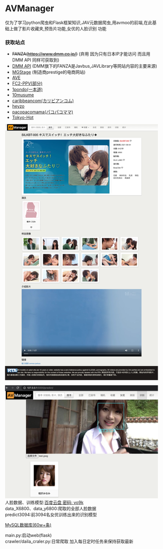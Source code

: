# AVManager
  仅为了学习python爬虫和Flask框架知识,JAV元数据爬虫,用avmoo的前端,在此基础上做了影片收藏夹,预告片功能,女优的人脸识别 功能  

### 获取站点
- ~~FANZA(https://www.dmm.co.jp/)~~ (弃用 因为只有日本IP才能访问 而且用DMM API 同样可获取到)
- [DMM API](https://affiliate.dmm.com/api/v3/itemlist.html) (DMM旗下的FANZA是Javbus,JAVLibrary等网站内容的主要来源)
- [MGStage](http://mgstage.com/) (制造商prestige的电商网站)
- [AVE](https://www.aventertainments.com/)
- [FC2-PPV(部分)](https://adult.contents.fc2.com) 
- [1pondo(一本道)](https://www.1pondo.tv) 
- [10musume](https://www.10musume.com)
- [caribbeancom(カリビアンコム)](https://www.caribbeancom.com)
- [heyzo](https://www.heyzo.com)
- [pacopacomama(パコパコママ)](https://www.pacopacomama.com)
- [Tokyo-Hot](https://www.tokyo-hot.com/product/)

![image](https://github.com/Cinvin/AVManager/blob/master/src/img/movie.png "详情页")  

![image](https://github.com/Cinvin/AVManager/blob/master/src/img/face.png "识别页")  
人脸数据、训练模型:[百度云盘  密码: vo9k](https://pan.baidu.com/s/1EGjdhzQcTSJ27ISqJBLBuA)  
data_X6800、data_y6800:爬取的全部人脸数据  
predict3094:前3094名女优训练出来的识别模型  

[MySQL数据库(60w+条)](https://github.com/Cinvin/AVManager/tree/master/database)

main.py:启动web(flask)  
crawler/daila_craler.py:日常爬取 加入每日定时任务来保持获取最新
